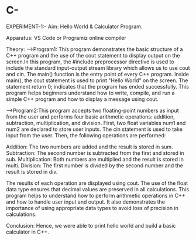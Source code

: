 # C-
EXPERIMENT-1:-
Aim: Hello World & Calculator Program.

Apparatus: VS Code or Programiz online compiler

Theory:
-->Program1: This program demonstrates the basic structure of a C++ program and the use of the cout statement to display output on the screen.In this program, 
the #include<iostream> preprocessor directive is used to include the standard input-output stream library which allows us to use cout and cin. 
The main() function is the entry point of every C++ program. Inside main(), the cout statement is used to print "Hello World" on the screen. 
The statement return 0; indicates that the program has ended successfully.
This program helps beginners understand how to write, compile, and run a simple C++ program and how to display a message using cout.

-->Program2:This program accepts two floating-point numbers as input from the user and performs four basic arithmetic operations: addition, subtraction, 
multiplication, and division. First, two float variables num1 and num2 are declared to store user inputs. The cin statement is used to take input from the user. 
Then, the following operations are performed:

Addition: The two numbers are added and the result is stored in sum.
Subtraction: The second number is subtracted from the first and stored in sub.
Multiplication: Both numbers are multiplied and the result is stored in multi.
Division: The first number is divided by the second number and the result is stored in div.

The results of each operation are displayed using cout. The use of the float data type ensures that decimal values are preserved in all calculations.
This program helps to understand how to perform arithmetic operations in C++ and how to handle user input and output. 
It also demonstrates the importance of using appropriate data types to avoid loss of precision in calculations.

Conclusion: Hence, we were able to print hello world and build a basic calculator in C++.
